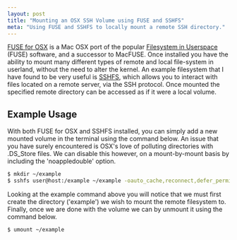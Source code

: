 ```yaml
---
layout: post
title: "Mounting an OSX SSH Volume using FUSE and SSHFS"
meta: "Using FUSE and SSHFS to locally mount a remote SSH directory."
---
```


[FUSE for OSX](http://osxfuse.github.io/) is a Mac OSX port of the popular [Filesystem in Userspace](http://en.wikipedia.org/wiki/Filesystem_in_Userspace) (FUSE) software, and a successor to MacFUSE.
Once installed you have the ability to mount many different types of remote and local file-system in userland, without the need to alter the kernel.
An example filesystem that I have found to be very useful is [SSHFS](http://en.wikipedia.org/wiki/SSHFS), which allows you to interact with files located on a remote server, via the SSH protocol.
Once mounted the specified remote directory can be accessed as if it were a local volume.
<!--more-->

## Example Usage

With both FUSE for OSX and SSHFS installed, you can simply add a new mounted volume in the terminal using the command below.
An issue that you have surely encountered is OSX's love of polluting directories with .DS_Store files.
We can disable this however, on a mount-by-mount basis by including the 'noappledouble' option.

```bash
$ mkdir ~/example
$ sshfs user@host:/example ~/example -oauto_cache,reconnect,defer_permissions,negative_vncache,noappledouble,volname=Example
```

Looking at the example command above you will notice that we must first create the directory ('example') we wish to mount the remote filesystem to.
Finally, once we are done with the volume we can by unmount it using the command below.

```bash
$ umount ~/example
```
